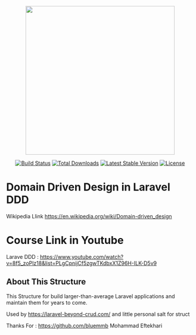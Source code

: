 <p align="center"><a href="https://laravel.com" target="_blank"><img src="https://raw.githubusercontent.com/laravel/art/master/logo-lockup/5%20SVG/2%20CMYK/1%20Full%20Color/laravel-logolockup-cmyk-red.svg" width="400"></a></p>

<p align="center">
<a href="https://travis-ci.org/laravel/framework"><img src="https://travis-ci.org/laravel/framework.svg" alt="Build Status"></a>
<a href="https://packagist.org/packages/laravel/framework"><img src="https://img.shields.io/packagist/dt/laravel/framework" alt="Total Downloads"></a>
<a href="https://packagist.org/packages/laravel/framework"><img src="https://img.shields.io/packagist/v/laravel/framework" alt="Latest Stable Version"></a>
<a href="https://packagist.org/packages/laravel/framework"><img src="https://img.shields.io/packagist/l/laravel/framework" alt="License"></a>
</p>


# Domain Driven Design in Laravel DDD

Wikipedia Llink https://en.wikipedia.org/wiki/Domain-driven_design


# Course Link in Youtube

Larave DDD : https://www.youtube.com/watch?v=8f5_zoPlz18&list=PLgCpnijCf5zgwTKdbxX1Z96H-ILK-D5v9

## About This Structure

This Structure for build larger-than-average Laravel applications and maintain them for years to come.


Used by https://laravel-beyond-crud.com/ and little personal salt for struct 

Thanks For : https://github.com/bluemmb  Mohammad Eftekhari



